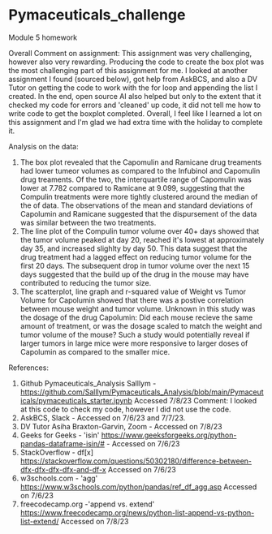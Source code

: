 # Pymaceuticals_challenge
Module 5 homework

Overall Comment on assignment: This assignment was very challenging, however also very rewarding. Producing the code to create the box plot was the most challenging part of this assignment for me. I looked at another assignment I found (sourced below), got help from AskBCS, and also a DV Tutor on getting the code to work with the for loop and appending the list I created. In the end, open source AI also helped but only to the extent that it checked my code for errors and 'cleaned' up code, it did not tell me how to write code to get the boxplot completed. Overall, I feel like I learned a lot on this assignment and I'm glad we had extra time with the holiday to complete it. 

Analysis on the data:
1. The box plot revealed that the Capomulin and Ramicane drug treaments had lower tumeor volumes as compared to the Infubinol and Capomulin drug treaments. Of the two, the interquartile range of Capomulin was lower at 7.782 compared to Ramicane at 9.099, suggesting that the Compulin treatments were more tightly clustered around the median of the of data. The observations of the mean and standard deviations of Capolumin and Ramicane suggested that the dispursement of the data was similar between the two treatments.
2. The line plot of the Compulin tumor volume over 40+ days showed that the tumor volume peaked at day 20, reached it's lowest at approximately day 35, and increased slighlty by day 50. This data suggest that the drug treatment had a lagged effect on reducing tumor volume for the first 20 days. The subsequent drop in tumor volume over the next 15 days suggested that the build up of the drug in the mouse may have contributed to reducing the tumor size.
3. The scatterplot, line graph and r-squared value of Weight vs Tumor Volume for Capolumin showed that there was a postive correlation between mouse weight and tumor volume. Unknown in this study was the dosage of the drug Capolumin: Did each mouse recieve the same amount of treatment, or was the dosage scaled to match the weight and tumor volume of the mouse? Such a study would potentially reveal if larger tumors in large mice were more responsive to larger doses of Capolumin as compared to the smaller mice.

References:
1. Github Pymaceuticals_Analysis Salllym - https://github.com/Salllym/Pymaceuticals_Analysis/blob/main/Pymaceuticals/pymaceuticals_starter.ipynb Accessed 7/8/23
Comment: I looked at this code to check my code, however I did not use the code.
2. AskBCS, Slack - Accessed on 7/6/23 and 7/7/23.
3. DV Tutor Asiha Braxton-Garvin, Zoom - Accessed on 7/8/23
4. Geeks for Geeks - 'isin' https://www.geeksforgeeks.org/python-pandas-dataframe-isin/# - Accessed on 7/6/23
5. StackOverflow - df[x] https://stackoverflow.com/questions/50302180/difference-between-dfx-dfx-dfx-dfx-and-df-x Accessed on 7/6/23
6. w3schools.com - 'agg' https://www.w3schools.com/python/pandas/ref_df_agg.asp Accessed on 7/6/23
7. freecodecamp.org -'append vs. extend' https://www.freecodecamp.org/news/python-list-append-vs-python-list-extend/ Accessed on 7/8/23
